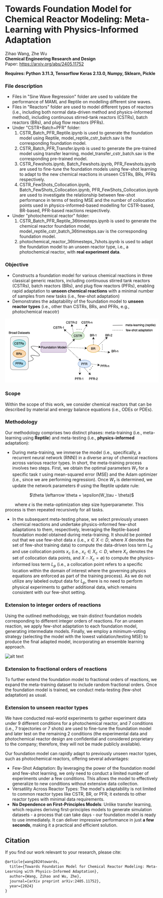 # Towards Foundation Model for Chemical Reactor Modeling: Meta-Learning with Physics-Informed Adaptation

Zihao Wang, Zhe Wu </br>
**Chemical Engineering Research and Design** </br>
Paper: https://arxiv.org/abs/2405.11752 </br>

**Requires: Python 3.11.3, Tensorflow Keras 2.13.0, Numpy, Sklearn, Pickle** </br>

### File description
* Files in "Sine Wave Regression" folder are used to validate the performance of MAML and Reptile on modelling different sine waves. </br>
* Files in "Reactors" folder are used to model different types of reactors (i.e., including both normal data-driven method and physics-informed method), including continuous stirred-tank reactors (CSTRs), batch reactors (BRs), and plug flow reactors (PFRs). <br>
* Under "CSTR+Batch+PFR" folder:
  1. CSTR_Batch_PFR_Reptile.ipynb is used to generate the foundation model using Reptile, model_reptile_cstr_batch.sav is the corresponding foundation model. </br>
  2. CSTR_Batch_PFR_Transfer.ipynb is used to generate the pre-trained model using transfer learning, model_transfer_cstr_batch.sav is the corresponding pre-trained model. </br>
  3. CSTR_Fewshots.ipynb, Batch_Fewshots.ipynb, PFR_Fewshots.ipynb are used to fine-tune the foundation models using few-shot learning to adapt to the new chemical reactions in unseen CSTRs, BRs, PFRs respectively. </br>
  4. CSTR_FewShots_Collocation.ipynb, Batch_FewShots_Collocation.ipynb, PFR_FewShots_Collocation.ipynb are used to investigate the relationship between few-shot performance in terms of testing MSE and the number of collocation points used in physics-informed-based modelling for CSTR-based, BR-based, PFR-based reactions respectively. </br>
* Under "photochemical reactor" folder:
  1. CSTR_Batch_PFR_Reptile_36timesteps.ipynb is used to generate the chemical reactor foundation model, model_reptile_cstr_batch_36timesteps.sav is the corresponding foundation model. </br>
  2. photochemical_reactor_36timesteps_7shots.ipynb is used to adapt the foundation model to an unseen reactor type, i.e., a photochemical reactor, with **real experiment data**. </br>

### Objective
* Constructs a foundation model for various chemical reactions in three classical generic reactors, including continuous stirred tank reactors (CSTRs), batch reactors (BRs), and plug flow reactors (PFRs), enabling rapid adaptation to **unseen chemical reactions** with a minimal number of samples from new tasks (i.e., few-shot adaptation)
* Demonstrates the adaptability of the foundation model to **unseen reactor types** (i.e., other than CSTRs, BRs, and PFRs, e.g., photochemical reacotr)

![alt text](https://github.com/killingbear999/chemical-process-foundation-model/blob/main/reptile.png)

### Scope
Within the scope of this work, we consider chemical reactors that can be described by material and energy balance equations (i.e., ODEs or PDEs).

### Methodology
Our methodology comprises two distinct phases: meta-training (i.e., meta-learning using **Reptile**) and meta-testing (i.e., **physics-informed** adaptation):

* During meta-training, we immerse the model (i.e., specifically, a recurrent neural network (RNN)) in a diverse array of chemical reactions across various reactor types. In short, the meta-training process involves two steps. First, we obtain the optimal parameters $W_\tau$ for a specific task $\tau$ using mean-squared error (MSE) and the Adam optimizer (i.e., since we are performing regression). Once $W_\tau$ is determined, we update the network parameters $\theta$ using the Reptile update rule: </br>
<p align=center> $\theta \leftarrow \theta + \epsilon(W_\tau - \theta)$ </br>

&ensp;&ensp;&ensp;&ensp; where $\epsilon$ is the meta-optimization step size hyperparameter. This process is then repeated recursively for all tasks.

* In the subsequent meta-testing phase, we select previously unseen chemical reactions and undertake physics-informed few-shot adaptations to them, respectively, leveraging the Reptile-based foundation model obtained during meta-training. It should be pointed out that we use few-shot data $x$ (i.e., $x \in X \subset D$, where $X$ denotes the set of few-shot training data) to compute the data-driven loss term $L_{d}$ and use collocation points $x_c$ (i.e., $x_c \in X_c \subset D$, where $X_c$ denotes the set of collocation data points, and $X \cap  X_c= \emptyset$) to compute the physics-informed loss term $L_{p}$ (i.e., a collocation point refers to a specific location within the domain of interest where the governing physics equations are enforced as part of the training process). As we do not utilize any labeled output data for $L_{p}$, there is no need to perform physical experiments to gather additional data, which remains consistent with our few-shot setting.

### Extension to integer orders of reactions
Using the outlined methodology, we train distinct foundation models corresponding to different integer orders of reactions. For an unseen reaction, we apply few-shot adaptation to each foundation model, generating intermediate models. Finally, we employ a minimum-voting strategy (selecting the model with the lowest validation/testing MSE) to produce the final adapted model, incorporating an ensemble learning approach.

![alt text](https://github.com/killingbear999/chemical-process-foundation-model/blob/main/ensemble.png)

### Extension to fractional orders of reactions
To further extend the foundation model to fractional orders of reactions, we expand the meta-training dataset to include random fractional orders. Once the foundation model is trained, we conduct meta-testing (few-shot adaptation) as usual.

### Extension to unseen reactor types
We have conducted real-world experiments to gather experiment data under 9 different conditions for a photochemical reactor, and 7 conditions (i.e., 7 trajectories or 7 shots) are used to fine-tune the foundation model and later test on the remaining 2 conditions (the experimental data and photochemical reactor design are confidential and considered proprietary to the company; therefore, they will not be made publicly available).

Our foundation model can rapidly adapt to previously unseen reactor types, such as photochemical reactors, offering several advantages:
* Few-Shot Adaptation: By leveraging the power of the foundation model and few-shot learning, we only need to conduct a limited number of experiments under a few conditions. This allows the model to effectively generalize to new conditions without extensive data collection. </br>
* Versatility Across Reactor Types: The model's adaptability is not limited to common reactor types like CSTR, BR, or PFR; it extends to other reactor types with minimal data requirements. </br>
* **No Dependence on First-Principles Models**: Unlike transfer learning, which requires deriving first-principles models to generate simulation datasets - a process that can take days - our foundation model is ready to use immediately. It can deliver impressive performance in just **a few seconds**, making it a practical and efficient solution. </br>

## Citation </br>
If you find our work relevant to your research, please cite:
```
@article{wang2024towards,
  title={Towards Foundation Model for Chemical Reactor Modeling: Meta-Learning with Physics-Informed Adaptation},
  author={Wang, Zihao and Wu, Zhe},
  journal={arXiv preprint arXiv:2405.11752},
  year={2024}
}
```
